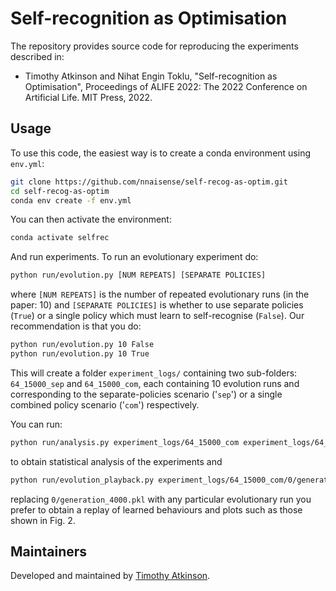 # Self-recognition as Optimisation

The repository provides source code for reproducing the experiments described in:

- Timothy Atkinson and Nihat Engin Toklu, "Self-recognition as Optimisation", Proceedings of ALIFE 2022: The 2022 Conference on Artificial Life. MIT Press, 2022.

## Usage

To use this code, the easiest way is to create a conda environment using `env.yml`:

```bash
git clone https://github.com/nnaisense/self-recog-as-optim.git
cd self-recog-as-optim
conda env create -f env.yml
```

You can then activate the environment:

```bash
conda activate selfrec
```

And run experiments. To run an evolutionary experiment do:

```bash
python run/evolution.py [NUM REPEATS] [SEPARATE POLICIES]
```

where `[NUM REPEATS]` is the number of repeated evolutionary runs (in the paper: 10) and `[SEPARATE POLICIES]` is whether to use separate policies (`True`) or a single policy which must learn to self-recognise (`False`). Our recommendation is that you do:

```bash
python run/evolution.py 10 False
python run/evolution.py 10 True
```

This will create a folder `experiment_logs/` containing two sub-folders: `64_15000_sep` and `64_15000_com`, each containing 10 evolution runs and corresponding to the separate-policies scenario ('`sep`') or a single combined policy scenario ('`com`') respectively.

You can run:

```bash
python run/analysis.py experiment_logs/64_15000_com experiment_logs/64_15000_sep 10
```

to obtain statistical analysis of the experiments and

```bash
python run/evolution_playback.py experiment_logs/64_15000_com/0/generation_4000.pkl experiment_logs/64_15000_sep/0/generation_4000.pkl
```

replacing `0/generation_4000.pkl` with any particular evolutionary run you prefer to obtain a replay of learned behaviours and plots such as those shown in Fig. 2.

## Maintainers

Developed and maintained by [Timothy Atkinson](https://github.com/NaturalGradient).

